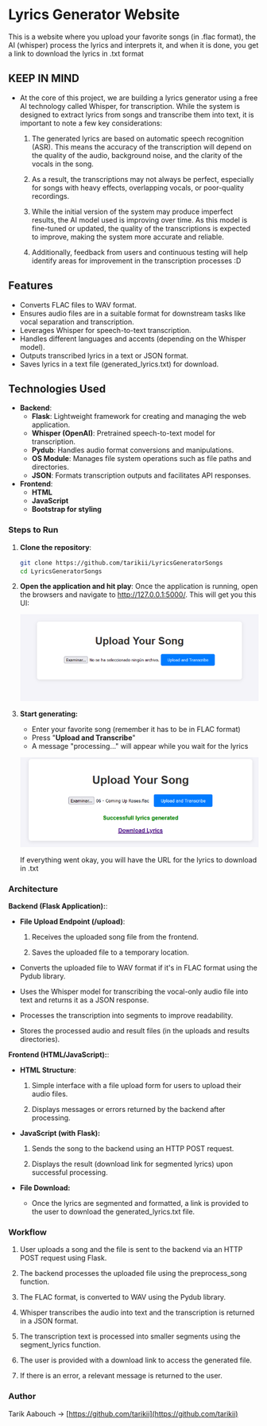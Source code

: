 # Lyrics Generator Website

This is a website where you upload your favorite songs (in .flac format), the AI (whisper) process the lyrics and interprets it, and when it is done, you get a link to download the lyrics in .txt format

## KEEP IN MIND
- At the core of this project, we are building a lyrics generator using a free AI technology called Whisper, for transcription. While the system is designed to extract lyrics from songs and transcribe them into text, it is important to note a few key considerations:

    1. The generated lyrics are based on automatic speech recognition (ASR). This means the accuracy of the transcription will depend on the quality of the audio, background noise, and the clarity of the vocals in the song.

    2. As a result, the transcriptions may not always be perfect, especially for songs with heavy effects, overlapping vocals, or poor-quality recordings.

    3. While the initial version of the system may produce imperfect results, the AI model used is improving over time. As this model is fine-tuned or updated, the quality of the transcriptions is expected to improve, making the system more accurate and reliable.

    4. Additionally, feedback from users and continuous testing will help identify areas for improvement in the transcription processes :D

## Features
- Converts FLAC files to WAV format.
- Ensures audio files are in a suitable format for downstream tasks like vocal separation and transcription.
- Leverages Whisper for speech-to-text transcription.
- Handles different languages and accents (depending on the Whisper model).
- Outputs transcribed lyrics in a text or JSON format.
- Saves lyrics in a text file (generated_lyrics.txt) for download.

## Technologies Used
- **Backend**: 
  - **Flask**: Lightweight framework for creating and managing the web application.
  - **Whisper (OpenAI)**: Pretrained speech-to-text model for transcription.
  - **Pydub**: Handles audio format conversions and manipulations.
  - **OS Module**: Manages file system operations such as file paths and directories.
  - **JSON**: Formats transcription outputs and facilitates API responses.
- **Frontend**:
  - **HTML**
  - **JavaScript**
  - **Bootstrap for styling**

### Steps to Run

1. **Clone the repository**:
   ```bash
   git clone https://github.com/tarikii/LyricsGeneratorSongs
   cd LyricsGeneratorSongs
   ```
   
2. **Open the application and hit play**:
   Once the application is running, open the browsers and navigate to http://127.0.0.1:5000/. This will get you this UI:

   ![alt text](image.png)

3. **Start generating:**
   - Enter your favorite song (remember it has to be in FLAC format)
   - Press "**Upload and Transcribe**"
   - A message "processing..." will appear while you wait for the lyrics

   ![alt text](image-1.png)

   If everything went okay, you will have the URL for the lyrics to download in .txt

### Architecture

**Backend (Flask Application):**:
- **File Upload Endpoint (/upload)**:
    1. Receives the uploaded song file from the frontend.

    2. Saves the uploaded file to a temporary location.

- Converts the uploaded file to WAV format if it's in FLAC format using the Pydub library.
- Uses the Whisper model for transcribing the vocal-only audio file into text and returns it as a JSON response.
- Processes the transcription into segments to improve readability.
- Stores the processed audio and result files (in the uploads and results directories).


**Frontend (HTML/JavaScript):**:
- **HTML Structure**:
    1. Simple interface with a file upload form for users to upload their audio files.

    2. Displays messages or errors returned by the backend after processing.

- **JavaScript (with Flask):**
    1. Sends the song to the backend using an HTTP POST request.

    2. Displays the result (download link for segmented lyrics) upon successful processing.
- **File Download:**
    - Once the lyrics are segmented and formatted, a link is provided to the user to download the generated_lyrics.txt file.

### Workflow
  1. User uploads a song and the file is sent to the backend via an HTTP POST request using Flask.

  2. The backend processes the uploaded file using the preprocess_song function.
  3. The FLAC format, is converted to WAV using the Pydub library.
  4. Whisper transcribes the audio into text and the transcription is returned in a JSON format.
  5. The transcription text is processed into smaller segments using the segment_lyrics function.
  6. The user is provided with a download link to access the generated file.
  7. If there is an error, a relevant message is returned to the user.

### Author

Tarik Aabouch -> [https://github.com/tarikii](https://github.com/tarikii)
